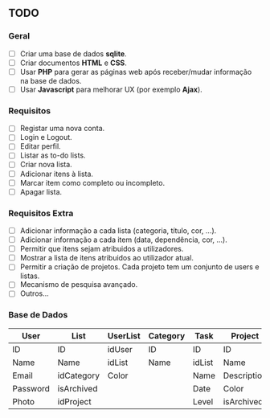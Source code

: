 ## TODO

### Geral
- [ ] Criar uma base de dados **sqlite**.
- [ ] Criar documentos **HTML** e **CSS**.
- [ ] Usar **PHP** para gerar as páginas web após receber/mudar informação na base de dados.
- [ ] Usar **Javascript** para melhorar UX (por exemplo **Ajax**).

### Requisitos
- [ ] Registar uma nova conta.
- [ ] Login e Logout.
- [ ] Editar perfil.
- [ ] Listar as to-do lists.
- [ ] Criar nova lista.
- [ ] Adicionar itens à lista.
- [ ] Marcar item como completo ou incompleto.
- [ ] Apagar lista.

### Requisitos Extra
- [ ] Adicionar informação a cada lista (categoria, título, cor, ...).
- [ ] Adicionar informação a cada item (data, dependência, cor, ...).
- [ ] Permitir que itens sejam atribuidos a utilizadores.
- [ ] Mostrar a lista de itens atribuidos ao utilizador atual.
- [ ] Permitir a criação de projetos. Cada projeto tem um conjunto de users e listas.
- [ ] Mecanismo de pesquisa avançado.
- [ ] Outros...

### Base de Dados

| User | List | UserList | Category | Task | Project | ProjectUser |
|---|---|---|---|---|---|---|
| ID | ID | idUser | ID | ID | ID | idUser |
| Name | Name | idList | Name | idList | Name | idProject |
| Email | idCategory | Color | | Name | Description |   |
| Password | isArchived |   |   | Date | Color |   |
| Photo | idProject |   |   | Level | isArchived |   |

